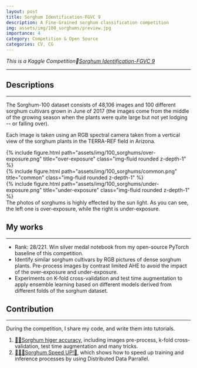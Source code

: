 ```yaml
---
layout: post
title: Sorghum Identification-FGVC 9
description: A Fine-Grained sorghum classification competition
img: assets/img/100_sorghums/preview.jpg
importance: 4
category: Competition & Open Source
categories: CV, CG
---
```

*This is a Kaggle Competition🌿[Sorghum Identification-FGVC 9](https://www.kaggle.com/competitions/sorghum-id-fgvc-9/overview)*

***
## Descriptions
***
The Sorghum-100 dataset consists of 48,106 images and 100 different sorghum cultivars grown in June of 2017 (the images come from the middle of the growing season when the plants were quite large but not yet lodging -- or falling over).

Each image is taken using an RGB spectral camera taken from a vertical view of the sorghum plants in the TERRA-REF field in Arizona.

<div class="row">
    <div class="col-sm mt-3 mt-md-0">
        {% include figure.html path="assets/img/100_sorghums/over-exposure.png" title="over-exposure" class="img-fluid rounded z-depth-1" %}
    </div>
    <div class="col-sm mt-3 mt-md-0">
        {% include figure.html path="assets/img/100_sorghums/common.png" title="common" class="img-fluid rounded z-depth-1" %}
    </div>
    <div class="col-sm mt-3 mt-md-0">
        {% include figure.html path="assets/img/100_sorghums/under-exposure.png" title="under-exposure" class="img-fluid rounded z-depth-1" %}
    </div>
</div>
<div class="caption">
    The photos of sorghums is highly effected by the sun light. As you can see, the left one is over-exposure, while the right is under-exposure.
</div>

## My works
***
- Rank: 28/221. Win silver medal notebook from my open-source PyTorch baseline of this competition.
- Identify similar sorghum cultivars by RGB pictures of dense sorghum plants. Pre-process images by
contrast limited AHE to avoid the impact of the over-exposure and under-exposure.
- Experiments on K-fold cross-validation and test time augmentation to apply ensemble learning based on
different models derived from different folds of the sorghum dataset.

## Contribution
***
During the competition, I share my code, and write them into tutorials.
1. [🌱✨Sorghum higer accuracy](https://www.kaggle.com/code/leoooo333/lb-0-885-sorghum-higer-accuracy), including images pre-process, k-fold cross-validation, test time augmentation and many tricks.
2. [🌱🌿🌾Sorghum Speed UP!🚀](https://www.kaggle.com/code/leoooo333/sorghum-speed-up), which shows how to speed up training and inference processes by using Distributed Data Parrallel.
